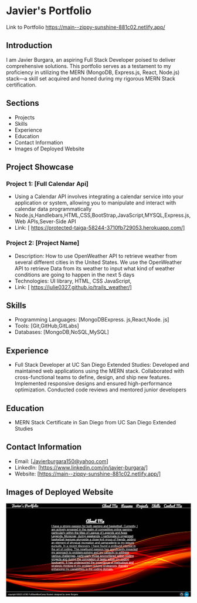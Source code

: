 # Javier's Portfolio
 Link to Portfolio https://main--zippy-sunshine-881c02.netlify.app/
## Introduction

I am Javier Burgara, an aspiring Full Stack Developer poised to deliver comprehensive solutions. This portfolio serves as a testament to my proficiency in utilizing the MERN (MongoDB, Express.js, React, Node.js) stack—a skill set acquired and honed during my rigorous MERN Stack certification.

## Sections

- Projects
- Skills
- Experience
- Education
- Contact Information
- Images of Deployed Website

## Project Showcase

### Project 1: [Full Calendar Api]

- Using a Calendar API involves integrating a calendar service into your application or system, allowing you to manipulate and interact with calendar data programmatically
- Node.js,Handlebars,HTML,CSS,BootStrap,JavaScript,MYSQL,Express.js,Web APIs,Sever-Side API
- Link: [ https://protected-taiga-58244-3710fb729053.herokuapp.com/]

### Project 2: [Project Name]

- Description: How to use OpenWeather API to retrieve weather from several different cities in the United States. We use the OpenWeather API to retrieve Data from its weather to input what kind of weather conditions are going to happen in the next 5 days
- Technologies: UI library, HTML, CSS JavaScript,
- Link: [ https://julie0327.github.io/trails_weather/]

## Skills

- Programming Languages: [MongoDBExpress. js,React,Node. js]
- Tools: [Git,GitHub,GitLabs]
- Databases: [MongoDB,NoSQL,MySQL]

## Experience

- Full Stack Developer at UC San Diego Extended Studies: Developed and maintained web applications using the MERN stack.
  Collaborated with cross-functional teams to define, design, and ship new features.
  Implemented responsive designs and ensured high-performance optimization.
  Conducted code reviews and mentored junior developers

## Education

- MERN Stack Certificate in San Diego from UC San Diego Extended Studies

## Contact Information

- Email: [Javierburgara150@yahoo.com]
- LinkedIn: [https://www.linkedin.com/in/javier-burgara/]
- Website: [https://main--zippy-sunshine-881c02.netlify.app/]
 
## Images of Deployed Website
![Alt text](image.png)